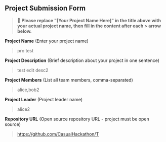 ## Project Submission Form

> 📝 **Please replace "[Your Project Name Here]" in the title above with your actual project name, then fill in the content after each > arrow below.**

**Project Name** (Enter your project name)
>pro test

**Project Description** (Brief description about your project in one sentence)
>test edit desc2

**Project Members** (List all team members, comma-separated)
>alice,bob2

**Project Leader** (Project leader name)
>alice2

**Repository URL** (Open source repository URL - project must be open source)
>https://github.com/CasualHackathon/T
